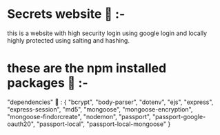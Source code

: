  # Secrets website 🚱  :- 
 
 this is a website with high security login using google login and locally highly protected using salting and hashing.  
 
 
 # these are the npm installed packages 📧  :-
 
 "dependencies" 🦖 : {
      "bcrypt",
      "body-parser",
      "dotenv",
      "ejs",
      "express",
      "express-session",
      "md5",
      "mongoose",
      "mongoose-encryption",
      "mongoose-findorcreate",
      "nodemon",
      "passport",
      "passport-google-oauth20",
      "passport-local",
      "passport-local-mongoose"
  }
